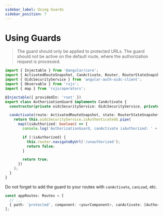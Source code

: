 ```yaml
---
sidebar_label: Using Guards
sidebar_position: 7
---
```


# Using Guards

> The guard should only be applied to protected URLs. The guard should not be active on the default route, where the authorization request is processed.

```ts
import { Injectable } from '@angular/core';
import { ActivatedRouteSnapshot, CanActivate, Router, RouterStateSnapshot } from '@angular/router';
import { OidcSecurityService } from 'angular-auth-oidc-client';
import { Observable } from 'rxjs';
import { map } from 'rxjs/operators';

@Injectable({ providedIn: 'root' })
export class AuthorizationGuard implements CanActivate {
  constructor(private oidcSecurityService: OidcSecurityService, private router: Router) {}

  canActivate(route: ActivatedRouteSnapshot, state: RouterStateSnapshot): Observable<boolean> {
    return this.oidcSecurityService.isAuthenticated$.pipe(
      map((isAuthorized: boolean) => {
        console.log('AuthorizationGuard, canActivate isAuthorized: ' + isAuthorized);

        if (!isAuthorized) {
          this.router.navigateByUrl('/unauthorized');
          return false;
        }

        return true;
      })
    );
  }
}
```

Do not forget to add the guard to your routes with `canActivate`, `canLoad`, etc.

```ts
const appRoutes: Routes = [
  // ...
  { path: 'protected', component: <yourComponent>, canActivate: [AuthorizationGuard] }
];
```

